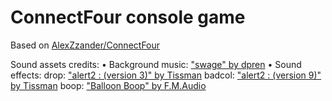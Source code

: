 # ConnectFour console game
Based on [AlexZzander/ConnectFour](https://github.com/AlexZzander/ConnectFour)

Sound assets credits:
• Background music: ["swage" by dpren](https://freesound.org/people/dpren/sounds/320685/)
• Sound effects:
  drop: ["alert2 : (version 3)" by Tissman](https://freesound.org/people/Tissman/sounds/534815/)
  badcol: ["alert2 : (version 9)" by Tissman](https://freesound.org/people/Tissman/sounds/534823/)
  boop: ["Balloon Boop" by F.M.Audio](https://freesound.org/people/F.M.Audio/sounds/557141/)
  